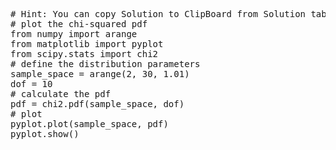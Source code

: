 <pre class="file" data-target="clipboard">
# Hint: You can copy Solution to ClipBoard from Solution tab in Step 4
# plot the chi-squared pdf
from numpy import arange
from matplotlib import pyplot
from scipy.stats import chi2
# define the distribution parameters
sample_space = arange(2, 30, 1.01)
dof = 10
# calculate the pdf
pdf = chi2.pdf(sample_space, dof)
# plot
pyplot.plot(sample_space, pdf)
pyplot.show()
</pre>

